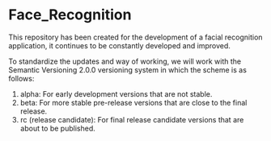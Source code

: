 # Face_Recognition
This repository has been created for the development of a facial recognition application, it continues to be constantly developed and improved.

To standardize the updates and way of working, we will work with the Semantic Versioning 2.0.0 versioning system in which the scheme is as follows:
  
  1. alpha: For early development versions that are not stable.
  2. beta: For more stable pre-release versions that are close to the final release.
  3. rc (release candidate): For final release candidate versions that are about to be published.


